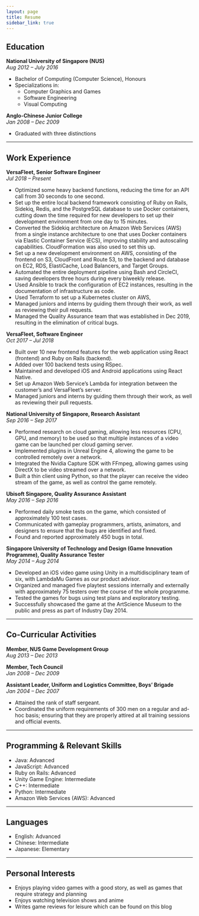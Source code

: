 ```yaml
---
layout: page
title: Resume
sidebar_link: true
---
```


## Education
**National University of Singapore (NUS)**\
*Aug 2012 – July 2016*
- Bachelor of Computing (Computer Science), Honours
- Specializations in:
  - Computer Graphics and Games
  - Software Engineering
  - Visual Computing

**Anglo-Chinese Junior College**\
*Jan 2008 – Dec 2009*
- Graduated with three distinctions

---

## Work Experience
**VersaFleet, Senior Software Engineer**\
*Jul 2018 – Present*

- Optimized some heavy backend functions, reducing the time for an
API call from 30 seconds to one second.
- Set up the entire local backend framework consisting of Ruby on Rails,
Sidekiq, Redis, and the PostgreSQL database to use Docker containers,
cutting down the time required for new developers to set up their
development environment from one day to 15 minutes.
- Converted the Sidekiq architecture on Amazon Web Services (AWS) from
a single instance architecture to one that uses Docker containers via
Elastic Container Service (ECS), improving stability and autoscaling
capabilities. CloudFormation was also used to set this up.
- Set up a new development environment on AWS, consisting of the
frontend on S3, CloudFront and Route 53, to the backend and database
on EC2, RDS, ElastiCache, Load Balancers, and Target Groups.
- Automated the entire deployment pipeline using Bash and CircleCI, saving
developers three hours during every biweekly release.
- Used Ansible to track the configuration of EC2 instances, resulting in the
documentation of infrastructure as code.
- Used Terraform to set up a Kubernetes cluster on AWS,
- Managed juniors and interns by guiding them through their work, as
well as reviewing their pull requests.
- Managed the Quality Assurance team that was established in Dec 2019,
resulting in the elimination of critical bugs.

**VersaFleet, Software Engineer**\
*Oct 2017 – Jul 2018*

- Built over 10 new frontend features for the web application using
React (frontend) and Ruby on Rails (backend).
- Added over 100 backend tests using RSpec.
- Maintained and developed iOS and Android applications using
React Native.
- Set up Amazon Web Service’s Lambda for integration between
the customer’s and VersaFleet’s server.
- Managed juniors and interns by guiding them through their work, as
well as reviewing their pull requests.


**National University of Singapore, Research Assistant**\
*Sep 2016 – Sep 2017*

- Performed research on cloud gaming, allowing less resources (CPU, GPU,
and memory) to be used so that multiple instances of a video game can
be launched per cloud gaming server.
- Implemented plugins in Unreal Engine 4, allowing the game to be
controlled remotely over a network.
- Integrated the Nvidia Capture SDK with FFmpeg, allowing games using
DirectX to be video streamed over a network.
- Built a thin client using Python, so that the player can receive the video
stream of the game, as well as control the game remotely.

**Ubisoft Singapore, Quality Assurance Assistant**\
*May 2016 – Sep 2016*

- Performed daily smoke tests on the game, which consisted of
approximately 100 test cases.
- Communicated with gameplay programmers, artists, animators,
and designers to ensure that the bugs are identified and fixed.
- Found and reported approximately 450 bugs in total.

**Singapore University of Technology and Design (Game Innovation Programme), Quality Assurance Tester**\
*May 2014 – Aug 2014*

- Developed an iOS video game using Unity in a multidisciplinary team of
six, with LambdaMu Games as our product advisor.
- Organized and managed five playtest sessions internally and externally
with approximately 75 testers over the course of the whole programme.
- Tested the games for bugs using test plans and exploratory testing.
- Successfully showcased the game at the ArtScience Museum to the
public and press as part of Industry Day 2014.

---

## Co-Curricular Activities
**Member, NUS Game Development Group**\
*Aug 2013 – Dec 2013*

**Member, Tech Council**\
*Jan 2008 – Dec 2009*

**Assistant Leader, Uniform and Logistics Committee, Boys’ Brigade**\
*Jan 2004 – Dec 2007*
- Attained the rank of staff sergeant.
- Coordinated the uniform requirements of 300 men on a regular and
ad-hoc basis; ensuring that they are properly attired at all training
sessions and official events.

---

## Programming & Relevant Skills
- Java: Advanced
- JavaScript: Advanced
- Ruby on Rails: Advanced
- Unity Game Engine: Intermediate
- C++: Intermediate
- Python: Intermediate
- Amazon Web Services (AWS): Advanced

---

## Languages
- English: Advanced
- Chinese: Intermediate
- Japanese: Elementary

---

## Personal Interests
- Enjoys playing video games with a good story, as well as games that require strategy and planning
- Enjoys watching television shows and anime
- Writes game reviews for leisure which can be found on this blog